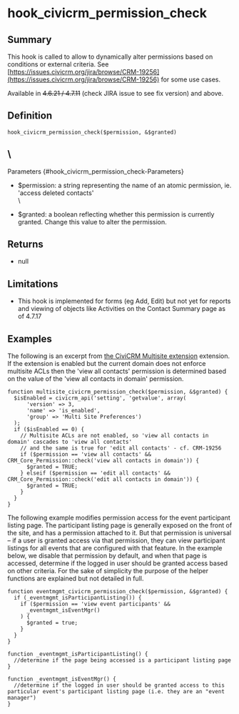 # hook_civicrm_permission_check

## Summary

This hook is called to allow to dynamically alter permissions based on
conditions or external criteria. See
[https://issues.civicrm.org/jira/browse/CRM-19256](https://issues.civicrm.org/jira/browse/CRM-19256)
for some use cases.

Available in ~~4.6.21 / 4.7.11~~ (check JIRA issue to see fix version)
and above.

## Definition

    hook_civicrm_permission_check($permission, &$granted)

## \
 Parameters {#hook_civicrm_permission_check-Parameters}

-   $permission: a string representing the name of an atomic
    permission, ie. 'access deleted contacts'\
     \

-   $granted: a boolean reflecting whether this permission is currently
    granted. Change this value to alter the permission.

## Returns

-   null

## Limitations

-   This hook is implemented for forms (eg Add, Edit) but not yet for
    reports and viewing of objects like Activities on the Contact
    Summary page as of 4.7.17

## Examples

The following is an excerpt from [the CiviCRM Multisite
extension](https://github.com/eileenmcnaughton/org.civicrm.multisite)
extension. If the extension is enabled but the current domain does not
enforce multisite ACLs then the 'view all contacts' permission is
determined based on the value of the 'view all contacts in domain'
permission.

    function multisite_civicrm_permission_check($permission, &$granted) {
      $isEnabled = civicrm_api('setting', 'getvalue', array(
          'version' => 3,
          'name' => 'is_enabled',
          'group' => 'Multi Site Preferences')
      );
      if ($isEnabled == 0) {
        // Multisite ACLs are not enabled, so 'view all contacts in domain' cascades to 'view all contacts'
        // and the same is true for 'edit all contacts' - cf. CRM-19256
        if ($permission == 'view all contacts' && CRM_Core_Permission::check('view all contacts in domain')) {
          $granted = TRUE;
        } elseif ($permission == 'edit all contacts' && CRM_Core_Permission::check('edit all contacts in domain')) {
          $granted = TRUE;
        }
      }
    }

The following example modifies permission access for the event
participant listing page. The participant listing page is generally
exposed on the front of the site, and has a permission attached to it.
But that permission is universal – if a user is granted access via that
permission, they can view participant listings for all events that are
configured with that feature. In the example below, we disable that
permission by default, and when that page is accessed, determine if the
logged in user should be granted access based on other criteria. For the
sake of simplicity the purpose of the helper functions are explained but
not detailed in full.

    function eventmgmt_civicrm_permission_check($permission, &$granted) {
      if (_eventmgmt_isParticipantListing()) {
        if ($permission == 'view event participants' &&
          _eventmgmt_isEventMgr()
        ) {
          $granted = true;
        }
      }
    }

    function _eventmgmt_isParticipantListing() {
      //determine if the page being accessed is a participant listing page
    }

    function _eventmgmt_isEventMgr() {
      //determine if the logged in user should be granted access to this particular event's participant listing page (i.e. they are an "event manager")
    }
